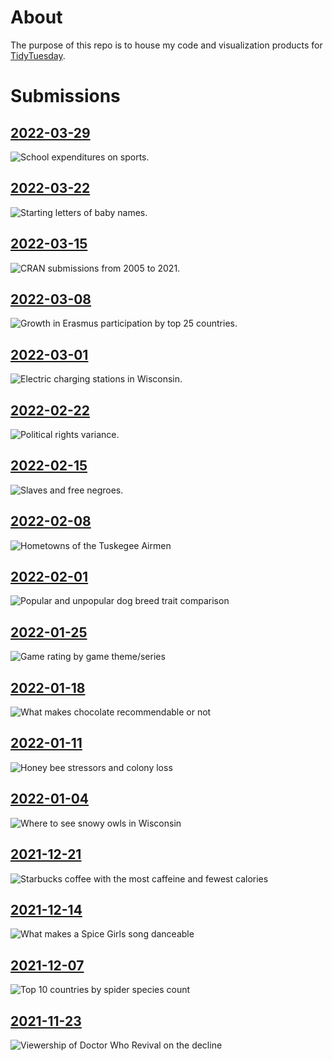 About
================

The purpose of this repo is to house my code and visualization products
for [TidyTuesday](https://github.com/rfordatascience/tidytuesday).

Submissions
================
## [2022-03-29](2022/2022-03-29/final_plot.R)

![School expenditures on sports.](2022/2022-03-29/final_plot.png)

## [2022-03-22](2022/2022-03-22/final_plot.R)

![Starting letters of baby names.](2022/2022-03-22/final_plot.png)

## [2022-03-15](2022/2022-03-15/final_plot.R)

![CRAN submissions from 2005 to 2021.](2022/2022-03-15/final_plot.png)

## [2022-03-08](2022/2022-03-08/final_plot.R)

![Growth in Erasmus participation by top 25 countries.](2022/2022-03-08/final_plot.png)

## [2022-03-01](2022/2022-03-01/final_plot.R)

![Electric charging stations in Wisconsin.](2022/2022-03-01/final_plot.png)

## [2022-02-22](2022/2022-02-22/final_plot.R)

![Political rights variance.](2022/2022-02-22/final_plot.png)

## [2022-02-15](2022/2022-02-15/final_plot.R)

![Slaves and free negroes.](2022/2022-02-15/final_plot.png)


## [2022-02-08](2022/2022-02-08/final_plot.R)

![Hometowns of the Tuskegee Airmen](2022/2022-02-08/final_plot.png)

## [2022-02-01](2022/2022-02-01/final_plot.R)

![Popular and unpopular dog breed trait comparison](2022/2022-02-01/final_plot.png)

## [2022-01-25](2022/2022-01-25/final_plot.R)

![Game rating by game theme/series](2022/2022-01-25/final_plot.png)

## [2022-01-18](2022/2022-01-18/final_plot.R)

![What makes chocolate recommendable or not](2022/2022-01-18/final_plot.png)

## [2022-01-11](2022/2022-01-11/final_plot.R)

![Honey bee stressors and colony loss](2022/2022-01-11/final_plot.png)


## [2022-01-04](2022/2022-01-04/final_plot.R)

![Where to see snowy owls in Wisconsin](2022/2022-01-04/final_plot.png)

## [2021-12-21](2021/2021-12-21/final_plot.R)

![Starbucks coffee with the most caffeine and fewest calories](2021/2021-12-21/final_plot.jpeg)

## [2021-12-14](2021/2021-12-14/final_plot.R)

![What makes a Spice Girls song danceable](2021/2021-12-14/final_plot.jpeg)

## [2021-12-07](2021/2021-12-07/final_plot.R)

![Top 10 countries by spider species count](2021/2021-12-07/final_plot.jpeg)

## [2021-11-23](2021/2021-11-23/final_plot.R)

![Viewership of Doctor Who Revival on the decline](2021/2021-11-23/final_plot.jpeg)
